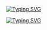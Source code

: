 

[![Typing SVG](https://readme-typing-svg.herokuapp.com?color=%2336BCF7&lines=Digital+Emotions)](https://git.io/typing-svg)

[![Typing SVG](https://readme-typing-svg.herokuapp.com?color=%2336BCF7&lines=D̸̯̞̫̝̩̉̑̇́̈̊̌͜Ä̶͚͎͚̲̲͓̖́̈́͐D̴̝̻̮̰͚̞̾̉̎͛̐̍+I̴͉͔̘͊̽͂N̸̬̅̀̓̑͘͝S̶̡̥̗̯̮̠̠̒̐̇͝Į̵͚͎͕̗̥͒̅̐̅̇̃͘̚͜͝͝D̷̢̪͍̬̜̂͐̚̚͝Ę̸̹̹͇͙͈̞͇̉͆̾̈́̔+TEAM)](https://git.io/typing-svg)

